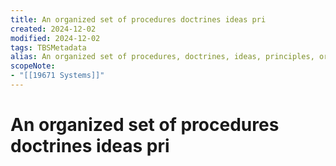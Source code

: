 ```yaml
---
title: An organized set of procedures doctrines ideas pri
created: 2024-12-02
modified: 2024-12-02
tags: TBSMetadata
alias: An organized set of procedures, doctrines, ideas, principles, or organizations usually intended to explain the arrangement or working of a whole.
scopeNote:
- "[[19671 Systems]]"
---
```

# An organized set of procedures doctrines ideas pri
